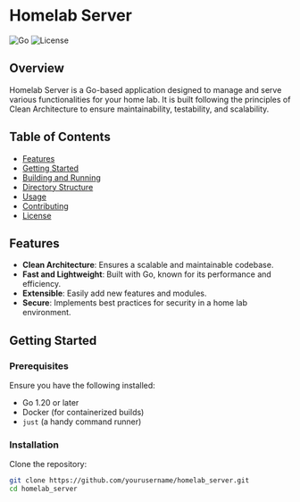 # Homelab Server

![Go](https://img.shields.io/badge/Go-1.20-blue.svg)
![License](https://img.shields.io/badge/License-MIT-green.svg)

## Overview

Homelab Server is a Go-based application designed to manage and serve various functionalities for your home lab. It is built following the principles of Clean Architecture to ensure maintainability, testability, and scalability.

## Table of Contents

- [Features](#features)
- [Getting Started](#getting-started)
- [Building and Running](#building-and-running)
- [Directory Structure](#directory-structure)
- [Usage](#usage)
- [Contributing](#contributing)
- [License](#license)

## Features

- **Clean Architecture**: Ensures a scalable and maintainable codebase.
- **Fast and Lightweight**: Built with Go, known for its performance and efficiency.
- **Extensible**: Easily add new features and modules.
- **Secure**: Implements best practices for security in a home lab environment.

## Getting Started

### Prerequisites

Ensure you have the following installed:

- Go 1.20 or later
- Docker (for containerized builds)
- `just` (a handy command runner)

### Installation

Clone the repository:

```sh
git clone https://github.com/yourusername/homelab_server.git
cd homelab_server
